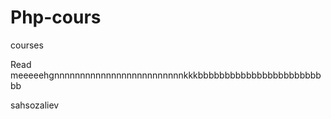 # Php-cours
courses 

Read meeeeehgnnnnnnnnnnnnnnnnnnnnnnnnnkkkbbbbbbbbbbbbbbbbbbbbbbbbb




sahsozaliev 